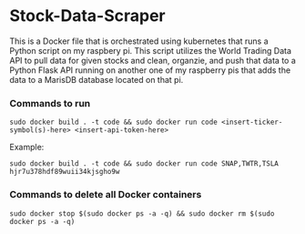 # Stock-Data-Scraper
This is a Docker file that is orchestrated using kubernetes that runs a Python script on my raspbery pi. This script utilizes the World Trading Data API to pull data for given stocks and clean, organzie, and push that data to a Python Flask API running on another one of my raspberry pis that adds the data to a MarisDB database located on that pi.

### Commands to run

`sudo docker build . -t code && sudo docker run code <insert-ticker-symbol(s)-here> <insert-api-token-here>`

Example:

`sudo docker build . -t code && sudo docker run code SNAP,TWTR,TSLA hjr7u378hdf89wuii34kjsgho9w`

### Commands to delete all Docker containers

`sudo docker stop $(sudo docker ps -a -q) && sudo docker rm $(sudo docker ps -a -q)`
